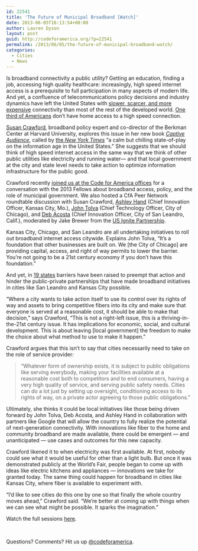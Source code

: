 ```yaml
---
id: 22541
title: 'The Future of Municipal Broadband [Watch]'
date: 2013-06-05T16:13:54+00:00
author: Lauren Dyson
layout: post
guid: http://codeforamerica.org/?p=22541
permalink: /2013/06/05/the-future-of-municipal-broadband-watch/
categories:
  - Cities
  - News
---
```

Is broadband connectivity a public utility? Getting an education, finding a job, accessing high quality healthcare: increasingly, high speed internet access is a prerequisite to full participation in many aspects of modern life. And yet, a confluence of telecommunications policy decisions and industry dynamics have left the United States with [slower, scarcer, and more expensive](http://www.digitaltrends.com/web/why-are-one-third-of-americans-turning-their-backs-on-high-speed-internet/) connectivity than most of the rest of the developed world. [One third of Americans](http://pewinternet.org/Commentary/2012/May/Pew-Internet-Broadband.aspx) don’t have home access to a high speed connection.

[Susan Crawford](http://www.hks.harvard.edu/about/faculty-staff-directory/susan-crawford), broadband policy expert and co-director of the Berkman Center at Harvard University, explores this issue in her new book _[Captive Audience](http://scrawford.net/the-book-captive-audience/)_, called by [the _New York Times_](http://www.nytimes.com/2013/05/20/business/media/telecoms-big-players-hold-back-the-future.html?pagewanted=2&_r=0&src=dayp) “a calm but chilling state-of-play on the information age in the United States.” She suggests that we should think of high speed internet access in the same way that we think of other public utilities like electricity and running water— and that local government at the city and state level needs to take action to optimize information infrastructure for the public good.

Crawford recently [joined us at the Code for America offices](http://codeforamerica.org/05-13-201/) for a conversation with the 2013 Fellows about broadband access, policy, and the role of municipal government. We also hosted a CfA Peer Network roundtable discussion with Susan Crawford, [Ashley Hand](https://twitter.com/azhandkc) (Chief Innovation Officer, Kansas City, Mo.), [John Tolva](https://twitter.com/ChicagoCTO) (Chief Technology Officer, City of Chicago), and [Deb Acosta](http://www.sanleandrobytes.com/archives/016525.html) (Chief Innovation Officer, City of San Leandro, Calif.), moderated by Jake Brewer from the [US Ignite Partnership](http://us-ignite.org/).



Kansas City, Chicago, and San Leandro are all undertaking initiatives to roll out broadband internet access citywide. Explains John Tolva, “It’s a foundation that other businesses are built on. We [the City of Chicago] are providing capital, access, and right of way permits to lower the barrier. You’re not going to be a 21st century economy if you don’t have this foundation.”

And yet, in [19 states](http://www.democracynow.org/2013/3/4/municipal_broadband_networks_bridge_the_digital) barriers have been raised to preempt that action and hinder the public-private partnerships that have made broadband initiatives in cities like San Leandro and Kansas City possible.

“Where a city wants to take action itself to use its control over its rights of way and assets to bring competitive fibers into its city and make sure that everyone is served at a reasonable cost, it should be able to make that decision,” says Crawford, “This is not a right-left issue, this is a thriving-in-the-21st century issue. It has implications for economic, social, and cultural development. This is about leaving [local government] the freedom to make the choice about what method to use to make it happen.”

Crawford argues that this isn’t to say that cities necessarily need to take on the role of service provider:

> “Whatever form of ownership exists, it is subject to public obligations like serving everybody, making your facilities available at a reasonable cost both to competitors and to end consumers, having a very high quality of service, and serving public safety needs. Cities can do a lot just by setting up oversight, conditioning access to its rights of way, on a private actor agreeing to those public obligations.”

Ultimately, she thinks it could be local initiatives like those being driven forward by John Tolva, Deb Acosta, and Ashley Hand in collaboration with partners like Google that will allow the country to fully realize the potential of next-generation connectivity. With innovations like fiber to the home and community broadband are made available, there could be emergent — and unanticipated — use cases and outcomes for this new capacity.

Crawford likened it to when electricity was first available. At first, nobody could see what it would be useful for other than a light bulb. But once it was demonstrated publicly at the World’s Fair, people began to come up with ideas like electric kitchens and appliances — innovations we take for granted today. The same thing could happen for broadband in cities like Kansas City, where fiber is available to experiment with.

“I’d like to see cities do this one by one so that finally the whole country moves ahead,” Crawford said. “We’re better at coming up with things when we can see what might be possible. It sparks the imagination.”

Watch the full sessions [here](http://codeforamerica.org/05-13-201/).

&nbsp;

Questions? Comments? Hit us up <a href="http://twitter.com/codeforamerica" target="_blank">@codeforamerica</a>.